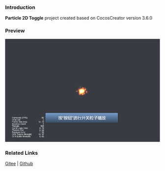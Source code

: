### Introduction
**Particle 2D Toggle** project created based on CocosCreator version 3.6.0 

### Preview
![image](../../../gif/202203/2022030546.gif)

### Related Links
[Gitee](https://gitee.com/mirrors_cocos-creator/example-cases/tree/v2.4.3/assets/cases/01_graphics/02_particle) | [Github](https://github.com/cocos-creator/example-cases/tree/v2.4.3/assets/cases/01_graphics/02_particle)